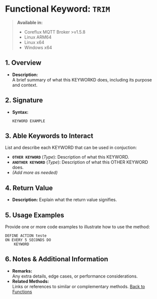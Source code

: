# Functional Keyword: `TRIM`
> **Available in:**
> - Coreflux MQTT Broker >v1.5.8  
> - Linux ARM64 
> - Linux x64 
> - Windows x64 
## 1. Overview
- **Description:**  
  A brief summary of what this KEYWORKD does, including its purpose and context.

## 2. Signature
- **Syntax:**  
  ```lot
  KEYWORD EXAMPLE
  ```

## 3. Able Keywords to Interact
List and describe each KEYWORD that can be used in conjuction:
- **`OTHER KEYWORD`** (*Type*): Description of what this KEYWORD.
- **`ANOTHER KEYWORD`** (*Type*): Description of what this OTHER KEYWORD does.
- *(Add more as needed)*

## 4. Return Value
- **Description:** Explain what the return value signifies.

## 5. Usage Examples
Provide one or more code examples to illustrate how to use the method:
```lot
DEFINE ACTION teste
ON EVERY 5 SECONDS DO
    KEYWORD
```


## 6. Notes & Additional Information
- **Remarks:**  
  Any extra details, edge cases, or performance considerations.
- **Related Methods:**  
  Links or references to similar or complementary methods.
  [Back to Functions](../Functional.md)